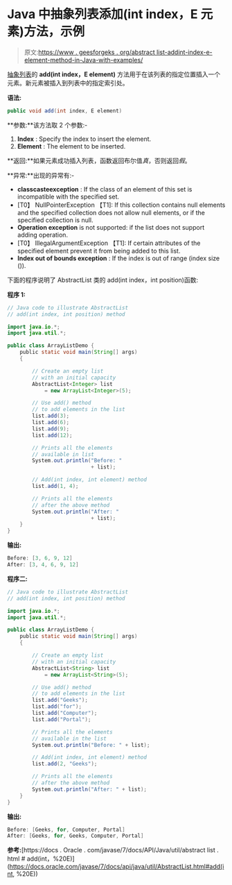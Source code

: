 # Java 中抽象列表添加(int index，E 元素)方法，示例

> 原文:[https://www . geesforgeks . org/abstract list-addint-index-e-element-method-in-Java-with-examples/](https://www.geeksforgeeks.org/abstractlist-addint-index-e-element-method-in-java-with-examples/)

[抽象列表](https://www.geeksforgeeks.org/abstractlist-in-java-with-examples/)的 **add(int index，E element)** 方法用于在该列表的指定位置插入一个元素。新元素被插入到列表中的指定索引处。

**语法:**

```java
public void add(int index, E element)
```

**参数:**该方法取 2 个参数:-

1.  **Index** : Specify the index to insert the element.
2.  **Element** : The element to be inserted.

**返回:**如果元素成功插入列表，函数返回布尔值*真*，否则返回*假*。

**异常:**出现的异常有:-

*   **classcasteexception** : If the class of an element of this set is incompatible with the specified set.
*   [T0】 NullPointerException 【T1]: If this collection contains null elements and the specified collection does not allow null elements, or if the specified collection is null.
*   **Operation exception** is not supported: if the list does not support adding operation.
*   [T0】 IllegalArgumentException 【T1]: If certain attributes of the specified element prevent it from being added to this list.
*   **Index out of bounds exception** : If the index is out of range (index size ()).

下面的程序说明了 AbstractList 类的 add(int index，int position)函数:

**程序 1:**

```java
// Java code to illustrate AbstractList
// add(int index, int position) method

import java.io.*;
import java.util.*;

public class ArrayListDemo {
    public static void main(String[] args)
    {

        // Create an empty list
        // with an initial capacity
        AbstractList<Integer> list
            = new ArrayList<Integer>(5);

        // Use add() method
        // to add elements in the list
        list.add(3);
        list.add(6);
        list.add(9);
        list.add(12);

        // Prints all the elements
        // available in list
        System.out.println("Before: "
                           + list);

        // Add(int index, int element) method
        list.add(1, 4);

        // Prints all the elements
        // after the above method
        System.out.println("After: "
                           + list);
    }
}
```

**输出:**

```java
Before: [3, 6, 9, 12]
After: [3, 4, 6, 9, 12]

```

**程序二:**

```java
// Java code to illustrate AbstractList
// add(int index, int position) method

import java.io.*;
import java.util.*;

public class ArrayListDemo {
    public static void main(String[] args)
    {

        // Create an empty list
        // with an initial capacity
        AbstractList<String> list
            = new ArrayList<String>(5);

        // Use add() method
        // to add elements in the list
        list.add("Geeks");
        list.add("for");
        list.add("Computer");
        list.add("Portal");

        // Prints all the elements
        // available in the list
        System.out.println("Before: " + list);

        // Add(int index, int element) method
        list.add(2, "Geeks");

        // Prints all the elements
        // after the above method
        System.out.println("After: " + list);
    }
}
```

**输出:**

```java
Before: [Geeks, for, Computer, Portal]
After: [Geeks, for, Geeks, Computer, Portal]

```

**参考:**[https://docs . Oracle . com/javase/7/docs/API/Java/util/abstract list . html # add(int，%20E)](https://docs.oracle.com/javase/7/docs/api/java/util/AbstractList.html#add(int, %20E))